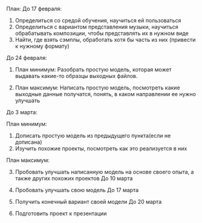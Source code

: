 План:
До 17 февраля:
1)	Определиться со средой обучения, научиться ей пользоваться
2)	Определиться с вариантом представления музыки, научиться обрабатывать композиции, чтобы представлять их в нужном виде
3)	Найти, где взять сэмплы, обработать хотя бы часть из них (привести к нужному формату)


До 24 февраля:

1)	План минимум:
Разобрать простую модель, которая может выдавать какие-то образцы выходных файлов.

2)	План максимум:
Написать простую модель, посмотреть какие выходные данные получатся, понять, в каком направлении ее нужно улучшать

До 3 марта:

План минимум:

1)	Дописать простую модель из предыдущего пункта(если не дописана)
2)	Изучить похожие проекты, посмотреть как это реализуется в них

План максимум:

3)	Пробовать улучшать написанную модель на основе своего опыта, а также других похожих проектов
До 10 марта

1)	Пробовать улучшать свою модель
До 17 марта

1)	Получить конечный вариант своей модели
До 20 марта

1)	Подготовить проект к презентации
